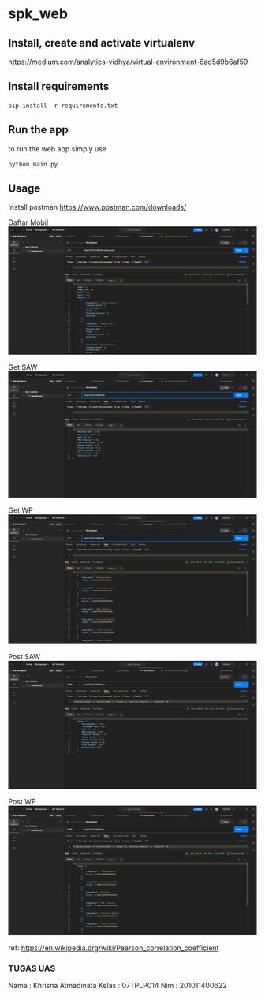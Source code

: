 # spk_web

## Install, create and activate virtualenv

https://medium.com/analytics-vidhya/virtual-environment-6ad5d9b6af59

## Install requirements

    pip install -r requirements.txt

## Run the app

to run the web app simply use

    python main.py

## Usage

Install postman
https://www.postman.com/downloads/

Daftar Mobil
<img src='img/daftar_mobil.png' alt='Daftar Mobil'/>

Get SAW
<img src='img/get_saw.png' alt='Get SAW'/>

Get WP
<img src='img/get_wp.png' alt='Get WP'/>

Post SAW
<img src='img/post_saw.png' alt='Post SAW'/>

Post WP
<img src='img/post_wp.png' alt='Post WP'/>

ref:
https://en.wikipedia.org/wiki/Pearson_correlation_coefficient

### TUGAS UAS

Nama : Khrisna Atmadinata
Kelas : 07TPLP014
Nim : 201011400622
